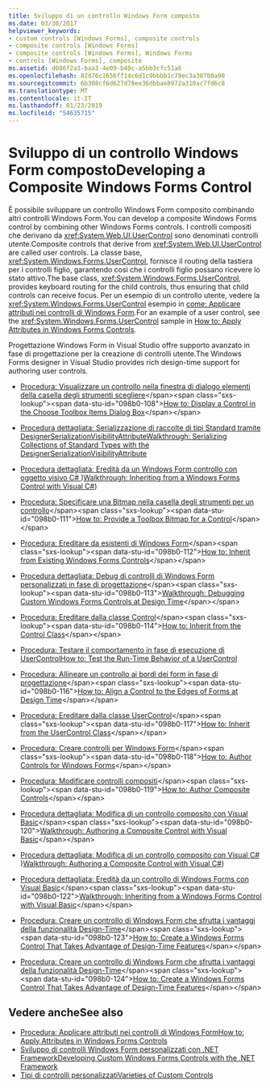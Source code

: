 ```yaml
---
title: Sviluppo di un controllo Windows Form composto
ms.date: 03/30/2017
helpviewer_keywords:
- custom controls [Windows Forms], composite controls
- composite controls [Windows Forms]
- composite controls [Windows Forms], Windows Forms
- controls [Windows Forms], composite
ms.assetid: d086f2a3-baa3-4e09-b40c-a5bb3cfc51a6
ms.openlocfilehash: 82d76c1656ff14c6d1c9bbbb1c79ec3a30708a90
ms.sourcegitcommit: 6b308cf6d627d78ee36dbbae8972a310ac7fd6c8
ms.translationtype: MT
ms.contentlocale: it-IT
ms.lasthandoff: 01/23/2019
ms.locfileid: "54635715"
---
```

# <a name="developing-a-composite-windows-forms-control"></a><span data-ttu-id="098b0-102">Sviluppo di un controllo Windows Form composto</span><span class="sxs-lookup"><span data-stu-id="098b0-102">Developing a Composite Windows Forms Control</span></span>
<span data-ttu-id="098b0-103">È possibile sviluppare un controllo Windows Form composito combinando altri controlli Windows Form.</span><span class="sxs-lookup"><span data-stu-id="098b0-103">You can develop a composite Windows Forms control by combining other Windows Forms controls.</span></span> <span data-ttu-id="098b0-104">I controlli compositi che derivano da <xref:System.Web.UI.UserControl> sono denominati controlli utente.</span><span class="sxs-lookup"><span data-stu-id="098b0-104">Composite controls that derive from <xref:System.Web.UI.UserControl> are called user controls.</span></span> <span data-ttu-id="098b0-105">La classe base, <xref:System.Windows.Forms.UserControl>, fornisce il routing della tastiera per i controlli figlio, garantendo così che i controlli figlio possano ricevere lo stato attivo.</span><span class="sxs-lookup"><span data-stu-id="098b0-105">The base class, <xref:System.Windows.Forms.UserControl>, provides keyboard routing for the child controls, thus ensuring that child controls can receive focus.</span></span> <span data-ttu-id="098b0-106">Per un esempio di un controllo utente, vedere la <xref:System.Windows.Forms.UserControl> esempio in [come: Applicare attributi nei controlli di Windows Form](../../../../docs/framework/winforms/controls/how-to-apply-attributes-in-windows-forms-controls.md).</span><span class="sxs-lookup"><span data-stu-id="098b0-106">For an example of a user control, see the <xref:System.Windows.Forms.UserControl> sample in [How to: Apply Attributes in Windows Forms Controls](../../../../docs/framework/winforms/controls/how-to-apply-attributes-in-windows-forms-controls.md).</span></span>  
  
 <span data-ttu-id="098b0-107">Progettazione Windows Form in Visual Studio offre supporto avanzato in fase di progettazione per la creazione di controlli utente.</span><span class="sxs-lookup"><span data-stu-id="098b0-107">The Windows Forms designer in Visual Studio provides rich design-time support for authoring user controls.</span></span>  
  
-   <span data-ttu-id="098b0-108">[Procedura: Visualizzare un controllo nella finestra di dialogo elementi della casella degli strumenti scegliere](https://msdn.microsoft.com/library/9yxtkx75\(v=vs.110\))</span><span class="sxs-lookup"><span data-stu-id="098b0-108">[How to: Display a Control in the Choose Toolbox Items Dialog Box](https://msdn.microsoft.com/library/9yxtkx75\(v=vs.110\))</span></span>  
  
-   [<span data-ttu-id="098b0-109">Procedura dettagliata: Serializzazione di raccolte di tipi Standard tramite DesignerSerializationVisibilityAttribute</span><span class="sxs-lookup"><span data-stu-id="098b0-109">Walkthrough: Serializing Collections of Standard Types with the DesignerSerializationVisibilityAttribute</span></span>](serializing-collections-designerserializationvisibilityattribute.md)  
  
-   <span data-ttu-id="098b0-110">[Procedura dettagliata: Eredità da un Windows Form controllo con oggetto visivo C# ](https://msdn.microsoft.com/library/09476da0-8d4c-4a4c-b969-649519dfb438))</span><span class="sxs-lookup"><span data-stu-id="098b0-110">[Walkthrough: Inheriting from a Windows Forms Control with Visual C#](https://msdn.microsoft.com/library/09476da0-8d4c-4a4c-b969-649519dfb438))</span></span>  
  
-   <span data-ttu-id="098b0-111">[Procedura: Specificare una Bitmap nella casella degli strumenti per un controllo](https://msdn.microsoft.com/library/4wk1wc0a\(v=vs.110\))</span><span class="sxs-lookup"><span data-stu-id="098b0-111">[How to: Provide a Toolbox Bitmap for a Control](https://msdn.microsoft.com/library/4wk1wc0a\(v=vs.110\))</span></span>  
  
-   <span data-ttu-id="098b0-112">[Procedura: Ereditare da esistenti di Windows Form](https://msdn.microsoft.com/library/7h62478z\(v=vs.110\))</span><span class="sxs-lookup"><span data-stu-id="098b0-112">[How to: Inherit from Existing Windows Forms Controls](https://msdn.microsoft.com/library/7h62478z\(v=vs.110\))</span></span>  
  
-   <span data-ttu-id="098b0-113">[Procedura dettagliata: Debug di controlli di Windows Form personalizzati in fase di progettazione](https://msdn.microsoft.com/library/5ytx0z24\(v=vs.110\))</span><span class="sxs-lookup"><span data-stu-id="098b0-113">[Walkthrough: Debugging Custom Windows Forms Controls at Design Time](https://msdn.microsoft.com/library/5ytx0z24\(v=vs.110\))</span></span>  
  
-   <span data-ttu-id="098b0-114">[Procedura: Ereditare dalla classe Control](https://msdn.microsoft.com/library/skcysbt2\(v=vs.110\))</span><span class="sxs-lookup"><span data-stu-id="098b0-114">[How to: Inherit from the Control Class](https://msdn.microsoft.com/library/skcysbt2\(v=vs.110\))</span></span>  
  
-   [<span data-ttu-id="098b0-115">Procedura: Testare il comportamento in fase di esecuzione di UserControl</span><span class="sxs-lookup"><span data-stu-id="098b0-115">How to: Test the Run-Time Behavior of a UserControl</span></span>](how-to-test-the-run-time-behavior-of-a-usercontrol.md)  
  
-   <span data-ttu-id="098b0-116">[Procedura: Allineare un controllo ai bordi dei form in fase di progettazione](https://msdn.microsoft.com/library/1fxyb15b\(v=vs.110\))</span><span class="sxs-lookup"><span data-stu-id="098b0-116">[How to: Align a Control to the Edges of Forms at Design Time](https://msdn.microsoft.com/library/1fxyb15b\(v=vs.110\))</span></span>  
  
-   <span data-ttu-id="098b0-117">[Procedura: Ereditare dalla classe UserControl](https://msdn.microsoft.com/library/00ctb4z0\(v=vs.110\))</span><span class="sxs-lookup"><span data-stu-id="098b0-117">[How to: Inherit from the UserControl Class](https://msdn.microsoft.com/library/00ctb4z0\(v=vs.110\))</span></span>  
  
-   <span data-ttu-id="098b0-118">[Procedura: Creare controlli per Windows Form](https://msdn.microsoft.com/library/bs3yhkh7\(v=vs.110\))</span><span class="sxs-lookup"><span data-stu-id="098b0-118">[How to: Author Controls for Windows Forms](https://msdn.microsoft.com/library/bs3yhkh7\(v=vs.110\))</span></span>  
  
-   <span data-ttu-id="098b0-119">[Procedura: Modificare controlli compositi](https://msdn.microsoft.com/library/3sf86w5h\(v=vs.110\))</span><span class="sxs-lookup"><span data-stu-id="098b0-119">[How to: Author Composite Controls](https://msdn.microsoft.com/library/3sf86w5h\(v=vs.110\))</span></span>  
  
-   <span data-ttu-id="098b0-120">[Procedura dettagliata: Modifica di un controllo composito con Visual Basic](https://msdn.microsoft.com/library/c316f119\(v=vs.110\))</span><span class="sxs-lookup"><span data-stu-id="098b0-120">[Walkthrough: Authoring a Composite Control with Visual Basic](https://msdn.microsoft.com/library/c316f119\(v=vs.110\))</span></span>  
  
-   <span data-ttu-id="098b0-121">[Procedura dettagliata: Modifica di un controllo composito con Visual C# ](https://msdn.microsoft.com/library/f88481a8-c746-4a36-9479-374ce5f2e91f))</span><span class="sxs-lookup"><span data-stu-id="098b0-121">[Walkthrough: Authoring a Composite Control with Visual C#](https://msdn.microsoft.com/library/f88481a8-c746-4a36-9479-374ce5f2e91f))</span></span>  
  
-   <span data-ttu-id="098b0-122">[Procedura dettagliata: Eredità da un controllo di Windows Forms con Visual Basic](https://msdn.microsoft.com/library/w2a8y03d\(v=vs.110\))</span><span class="sxs-lookup"><span data-stu-id="098b0-122">[Walkthrough: Inheriting from a Windows Forms Control with Visual Basic](https://msdn.microsoft.com/library/w2a8y03d\(v=vs.110\))</span></span>  
  
-   <span data-ttu-id="098b0-123">[Procedura: Creare un controllo di Windows Form che sfrutta i vantaggi della funzionalità Design-Time](https://msdn.microsoft.com/library/307hck25\(v=vs.110\))</span><span class="sxs-lookup"><span data-stu-id="098b0-123">[How to: Create a Windows Forms Control That Takes Advantage of Design-Time Features](https://msdn.microsoft.com/library/307hck25\(v=vs.110\))</span></span>  
  
-   <span data-ttu-id="098b0-124">[Procedura: Creare un controllo di Windows Form che sfrutta i vantaggi della funzionalità Design-Time](https://msdn.microsoft.com/library/307hck25\(v=vs.120\))</span><span class="sxs-lookup"><span data-stu-id="098b0-124">[How to: Create a Windows Forms Control That Takes Advantage of Design-Time Features](https://msdn.microsoft.com/library/307hck25\(v=vs.120\))</span></span>  
  
## <a name="see-also"></a><span data-ttu-id="098b0-125">Vedere anche</span><span class="sxs-lookup"><span data-stu-id="098b0-125">See also</span></span>
- [<span data-ttu-id="098b0-126">Procedura: Applicare attributi nei controlli di Windows Form</span><span class="sxs-lookup"><span data-stu-id="098b0-126">How to: Apply Attributes in Windows Forms Controls</span></span>](../../../../docs/framework/winforms/controls/how-to-apply-attributes-in-windows-forms-controls.md)
- [<span data-ttu-id="098b0-127">Sviluppo di controlli Windows Form personalizzati con .NET Framework</span><span class="sxs-lookup"><span data-stu-id="098b0-127">Developing Custom Windows Forms Controls with the .NET Framework</span></span>](../../../../docs/framework/winforms/controls/developing-custom-windows-forms-controls.md)
- [<span data-ttu-id="098b0-128">Tipi di controlli personalizzati</span><span class="sxs-lookup"><span data-stu-id="098b0-128">Varieties of Custom Controls</span></span>](../../../../docs/framework/winforms/controls/varieties-of-custom-controls.md)
